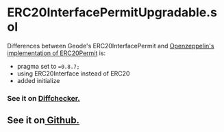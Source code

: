 # ERC20InterfacePermitUpgradable.sol

Differences between Geode's ERC20InterfacePermit and [Openzeppelin's implementation of ERC20Permit](https://github.com/OpenZeppelin/openzeppelin-contracts-upgradeable/blob/54803be62207c2412e27d09325243f2f1452f7b9/contracts/token/ERC20/extensions/draft-ERC20PermitUpgradeable.sol) is:

* pragma set to `=0.8.7;`
* using ERC20Interface instead of ERC20
* added initialize

### See it on [Diffchecker.](https://www.diffchecker.com/Hwmvi5HF)

## See it on[ Github.](https://github.com/Geodefi/Portal-Avax/blob/dev/contracts/Portal/gAvaxInterfaces/ERC20InterfaceUpgradable.sol)
